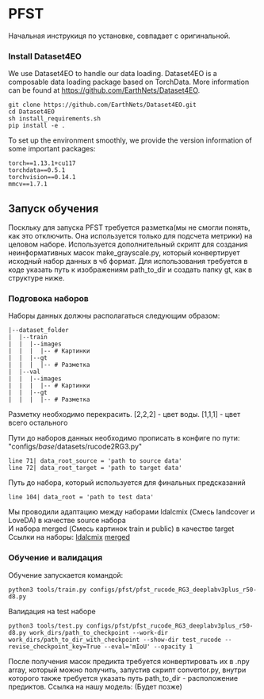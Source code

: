 # PFST
Начальная инструкиця по установке, совпадает с оригинальной. 

### Install Dataset4EO
We use Dataset4EO to handle our data loading. Dataset4EO is a composable data loading package based on TorchData. More information can be found at https://github.com/EarthNets/Dataset4EO.

```shell
git clone https://github.com/EarthNets/Dataset4EO.git
cd Dataset4EO
sh install_requirements.sh
pip install -e .
```
To set up the environment smoothly, we provide the version information of some important packages:
```shell
torch==1.13.1+cu117
torchdata==0.5.1
torchvision==0.14.1
mmcv==1.7.1
```

## Запуск обучения

Поскльку для запуска PFST требуется разметка(мы не смогли понять, как это отключить. Она используется только для подсчета метрики) на целовом наборе. Используется дополнительный скрипт для создания неинформативных масок make_grayscale.py, который конвертирует исходный набор данных в чб формат. Для использования требуется в коде указать путь к изображениям path_to_dir и создать папку gt, как в структуре ниже. 

### Подговока наборов


Наборы данных должны располагаться следующим образом:
```shell
|--dataset_folder
|  |--train
|  |  |--images
|  |  |  |-- # Картинки
|  |  |--gt
|  |  |  |-- # Разметка
|  |--val
|  |  |--images
|  |  |  |-- # Картинки
|  |  |--gt
|  |  |  |-- # Разметка  
```
Разметку необходимо перекрасить. [2,2,2] - цвет воды. [1,1,1] - цвет всего остального

Пути до наборов данных необходимо прописать в конфиге по пути: "configs/_base_/datasets/rucode2RG3.py"
```shell
line 71| data_root_source = 'path to source data'
line 72| data_root_target = 'path to target data'
```
Путь до набора, который используется для финальных предсказаний
```shell
line 104| data_root = 'path to test data'
```

Мы проводили адаптацию между наборами ldalcmix (Смесь landcover и LoveDA) в качестве source набора                                                                                                                                                                     
И набора merged (Смесь картинок train и public) в качестве target
Ссылки на наборы:
[ldalcmix](https://drive.google.com/file/d/1NfTUi4JVgX83nMnlmM8r8plO9rzWUcyD/view?usp=sharing)
[merged]([https://drive.google.com/file/d/1NTg8OMLaH3_J1gsL1CNTw2S2dm0AMLx-/view?usp=sharing](https://drive.google.com/file/d/1NTg8OMLaH3_J1gsL1CNTw2S2dm0AMLx-/view?usp=sharing))

### Обучение и валидация
Обучение запускается командой:
```shell
python3 tools/train.py configs/pfst/pfst_rucode_RG3_deeplabv3plus_r50-d8.py
```
Валидация на test наборе

```shell
python3 tools/test.py configs/pfst/pfst_rucode_RG3_deeplabv3plus_r50-d8.py work_dirs/path_to_checkpoint --work-dir work_dirs/path_to_dir_with_checkpoint --show-dir test_rucode --revise_checkpoint_key=True --eval='mIoU' --opacity 1
```
После получения масок предикта требуется конвертировать их в .npy array, который можно получить, запустив скрипт convertor.py, внутри которого также требуется указать путь path_to_dir - расположение предиктов.
Ссылка на нашу модель: 
(Будет позже)


